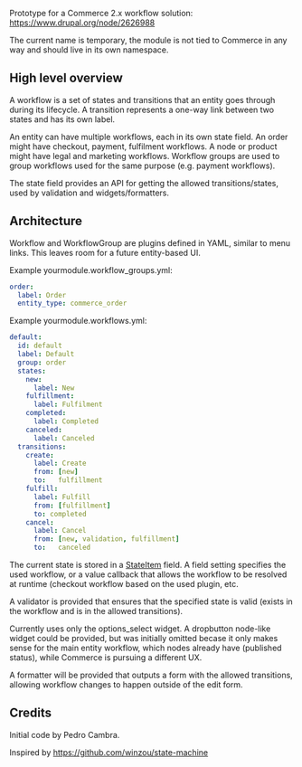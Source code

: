 Prototype for a Commerce 2.x workflow solution: https://www.drupal.org/node/2626988

The current name is temporary, the module is not tied to Commerce in any way
and should live in its own namespace.

High level overview
-------------------
A workflow is a set of states and transitions that an entity goes through during its lifecycle.
A transition represents a one-way link between two states and has its own label.

An entity can have multiple workflows, each in its own state field.
An order might have checkout, payment, fulfilment workflows.
A node or product might have legal and marketing workflows.
Workflow groups are used to group workflows used for the same purpose (e.g. payment workflows).

The state field provides an API for getting the allowed transitions/states, used
by validation and widgets/formatters.

Architecture
------------
Workflow and WorkflowGroup are plugins defined in YAML, similar to menu links.
This leaves room for a future entity-based UI.

Example yourmodule.workflow_groups.yml:
```yaml
order:
  label: Order
  entity_type: commerce_order
```
Example yourmodule.workflows.yml:
```yaml
default:
  id: default
  label: Default
  group: order
  states:
    new:
      label: New
    fulfillment:
      label: Fulfilment
    completed:
      label: Completed
    canceled:
      label: Canceled
  transitions:
    create:
      label: Create
      from: [new]
      to:   fulfillment
    fulfill:
      label: Fulfill
      from: [fulfillment]
      to: completed
    cancel:
      label: Cancel
      from: [new, validation, fulfillment]
      to:   canceled
```

The current state is stored in a [StateItem](https://github.com/bojanz/commerce_workflow/blob/8.x-1.x/src/Plugin/Field/FieldType/StateItem.php) field.
A field setting specifies the used workflow, or a value callback that allows
the workflow to be resolved at runtime (checkout workflow based on the used plugin, etc.

A validator is provided that ensures that the specified state is valid (exists in the
workflow and is in the allowed transitions).

Currently uses only the options_select widget.
A dropbutton node-like widget could be provided, but was initially omitted becase
it only makes sense for the main entity workflow, which nodes already have (published status),
while Commerce is pursuing a different UX.

A formatter will be provided that outputs a form with the allowed transitions,
allowing workflow changes to happen outside of the edit form.

Credits
-------
Initial code by Pedro Cambra.

Inspired by https://github.com/winzou/state-machine
